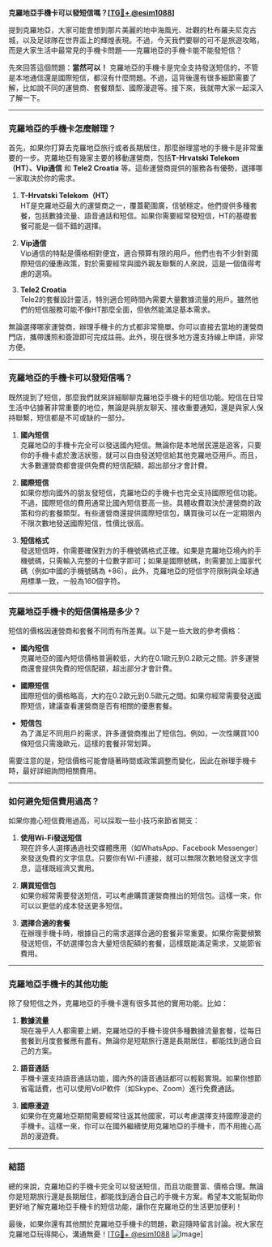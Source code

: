 **克羅地亞手機卡可以發短信嗎？[[TG💪+ @esim1088](https://t.me/s/esim1088)]**

提到克羅地亞，大家可能會想到那片美麗的地中海風光、壯觀的杜布羅夫尼克古城，以及足球隊在世界盃上的輝煌表現。不過，今天我們要聊的可不是旅遊攻略，而是大家生活中最常見的手機卡問題——克羅地亞的手機卡能不能發短信？

先來回答這個問題：**當然可以！** 克羅地亞的手機卡是完全支持發送短信的，不管是本地通信還是國際短信，都沒有什麼問題。不過，這背後還有很多細節需要了解，比如說不同的運營商、套餐類型、國際漫遊等。接下來，我就帶大家一起深入了解一下。

---

### **克羅地亞的手機卡怎麼辦理？**

首先，如果你打算去克羅地亞旅行或者長期居住，那麼辦理當地的手機卡是非常重要的一步。克羅地亞有幾家主要的移動運營商，包括**T-Hrvatski Telekom（HT）、Vip通信** 和 **Tele2 Croatia** 等。這些運營商提供的服務各有優勢，選擇哪一家取決於你的需求。

1. **T-Hrvatski Telekom（HT）**  
   HT是克羅地亞最大的運營商之一，覆蓋範圍廣，信號穩定。他們提供多種套餐，包括數據流量、語音通話和短信。如果你需要經常發短信，HT的基礎套餐可能是一個不錯的選擇。

2. **Vip通信**  
   Vip通信的特點是價格相對便宜，適合預算有限的用戶。他們也有不少針對國際短信的優惠政策，對於需要經常與國外親友聯繫的人來說，這是一個值得考慮的選項。

3. **Tele2 Croatia**  
   Tele2的套餐設計靈活，特別適合短時間內需要大量數據流量的用戶。雖然他們的短信服務可能不像HT那麼全面，但依然能滿足基本需求。

無論選擇哪家運營商，辦理手機卡的方式都非常簡單。你可以直接去當地的運營商門店，攜帶護照和簽證即可完成註冊。此外，現在很多地方還支持線上申請，非常方便。

---

### **克羅地亞的手機卡可以發短信嗎？**

既然提到了短信，那麼我們就來詳細聊聊克羅地亞手機卡的短信功能。短信在日常生活中佔據著非常重要的地位，無論是與朋友聊天、接收重要通知，還是與家人保持聯繫，短信都是不可或缺的一部分。

1. **國內短信**  
   克羅地亞的手機卡完全可以發送國內短信。無論你是本地居民還是遊客，只要你的手機卡處於激活狀態，就可以自由發送短信給其他克羅地亞用戶。而且，大多數運營商都會提供免費的短信配額，超出部分才會計費。

2. **國際短信**  
   如果你想向國外的朋友發短信，克羅地亞的手機卡也完全支持國際短信功能。不過，國際短信的費用通常比國內短信要高一些。具體收費取決於運營商的政策和你的套餐類型。有些運營商還提供國際短信包，購買後可以在一定期限內不限次數地發送國際短信，性價比很高。

3. **短信格式**  
   發送短信時，你需要確保對方的手機號碼格式正確。如果是克羅地亞境內的手機號碼，只需輸入完整的十位數字即可；如果是國際號碼，則需要加上國家代碼（例如中國的手機號碼為 +86）。此外，克羅地亞的短信字符限制與全球通用標準一致，一般為160個字符。

---

### **克羅地亞手機卡的短信價格是多少？**

短信的價格因運營商和套餐不同而有所差異。以下是一些大致的參考價格：

- **國內短信**  
  克羅地亞的國內短信價格普遍較低，大約在0.1歐元到0.2歐元之間。許多運營商還會提供免費的短信配額，超出部分才會計費。

- **國際短信**  
  國際短信的價格略高，大約在0.2歐元到0.5歐元之間。如果你經常需要發送國際短信，建議查看運營商是否有相關的優惠套餐。

- **短信包**  
  為了滿足不同用戶的需求，許多運營商推出了短信包。例如，一次性購買100條短信只需幾歐元，這樣的套餐非常划算。

需要注意的是，短信價格可能會隨著時間或政策調整而變化，因此在辦理手機卡時，最好詳細詢問相關費用。

---

### **如何避免短信費用過高？**

如果你擔心短信費用過高，可以採取一些小技巧來節省開支：

1. **使用Wi-Fi發送短信**  
   現在許多人選擇通過社交媒體應用（如WhatsApp、Facebook Messenger）來發送免費的文字信息。只要你有Wi-Fi連接，就可以無限次數地發送文字信息，這樣既經濟又實用。

2. **購買短信包**  
   如果你經常需要發送短信，可以考慮購買運營商推出的短信包。這樣一來，你可以以更低的成本發送更多短信。

3. **選擇合適的套餐**  
   在辦理手機卡時，根據自己的需求選擇合適的套餐非常重要。如果你需要頻繁發送短信，不妨選擇包含大量短信配額的套餐，這樣既能滿足需求，又能節省費用。

---

### **克羅地亞手機卡的其他功能**

除了發短信之外，克羅地亞的手機卡還有很多其他的實用功能。比如：

1. **數據流量**  
   現在幾乎人人都需要上網，克羅地亞的手機卡提供多種數據流量套餐，從每日套餐到月度套餐應有盡有。無論你是短期旅行還是長期居住，都能找到適合自己的方案。

2. **語音通話**  
   手機卡還支持語音通話功能，國內外的語音通話都可以輕鬆實現。如果你想節省電話費，也可以使用VoIP軟件（如Skype、Zoom）進行免費通話。

3. **國際漫遊**  
   如果你在克羅地亞期間需要經常往返其他國家，可以考慮選擇支持國際漫遊的手機卡。這樣一來，你可以在國外繼續使用克羅地亞的手機卡，而不用擔心高昂的漫遊費。

---

### **結語**

總的來說，克羅地亞的手機卡完全可以發送短信，而且功能豐富、價格合理。無論你是短期旅行還是長期居住，都能找到適合自己的手機卡方案。希望本文能幫助你更好地了解克羅地亞手機卡的短信功能，讓你在克羅地亞的生活更加便利！

最後，如果你還有其他關於克羅地亞手機卡的問題，歡迎隨時留言討論。祝大家在克羅地亞玩得開心，溝通無憂！[[TG💪+ @esim1088](https://t.me/s/esim1088) ![Image](https://i.postimg.cc/4NQfJmqS/Snipaste-2025-05-13-00-14-12.png)]